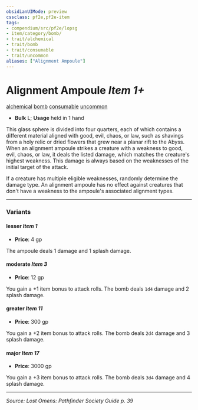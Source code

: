 ```yaml
---
obsidianUIMode: preview
cssclass: pf2e,pf2e-item
tags:
- compendium/src/pf2e/lopsg
- item/category/bomb/
- trait/alchemical
- trait/bomb
- trait/consumable
- trait/uncommon
aliases: ["Alignment Ampoule"]
---
```

# Alignment Ampoule *Item 1+*  
[alchemical](alchemical.md "Alchemical Item Trait")  [bomb](bomb.md "Bomb Item Trait")  [consumable](consumable.md "Consumable Item Trait")  [uncommon](uncommon.md "Uncommon Rarity Trait")  

- **Bulk** L; **Usage** held in 1 hand

This glass sphere is divided into four quarters, each of which contains a different material aligned with good, evil, chaos, or law, such as shavings from a holy relic or dried flowers that grew near a planar rift to the Abyss. When an alignment ampoule strikes a creature with a weakness to good, evil, chaos, or law, it deals the listed damage, which matches the creature's highest weakness. This damage is always based on the weaknesses of the initial target of the attack.

If a creature has multiple eligible weaknesses, randomly determine the damage type. An alignment ampoule has no effect against creatures that don't have a weakness to the ampoule's associated alignment types.

---

### Variants

#### lesser *Item 1*

- **Price**: 4 gp

The ampoule deals 1 damage and 1 splash damage.

#### moderate *Item 3*

- **Price**: 12 gp

You gain a +1 item bonus to attack rolls. The bomb deals `1d4` damage and 2 splash damage.

#### greater *Item 11*

- **Price**: 300 gp

You gain a +2 item bonus to attack rolls. The bomb deals `2d4` damage and 3 splash damage.

#### major *Item 17*

- **Price**: 3000 gp

You gain a +3 item bonus to attack rolls. The bomb deals `3d4` damage and 4 splash damage.

---
*Source: Lost Omens: Pathfinder Society Guide p. 39*